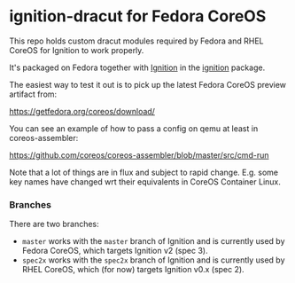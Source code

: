 # ignition-dracut for Fedora CoreOS

This repo holds custom dracut modules required by Fedora and
RHEL CoreOS for Ignition to work properly.

It's packaged on Fedora together with
[Ignition](https://github.com/coreos/ignition) in the
[ignition](https://src.fedoraproject.org/rpms/ignition)
package.

The easiest way to test it out is to pick up the latest
Fedora CoreOS preview artifact from:

https://getfedora.org/coreos/download/

You can see an example of how to pass a config
on qemu at least in coreos-assembler:

https://github.com/coreos/coreos-assembler/blob/master/src/cmd-run

Note that a lot of things are in flux and subject to rapid
change. E.g. some key names have changed wrt their
equivalents in CoreOS Container Linux.

### Branches

There are two branches:
- `master` works with the `master` branch of Ignition and is
  currently used by Fedora CoreOS, which targets Ignition v2
  (spec 3).
- `spec2x` works with the `spec2x` branch of Ignition and is
  currently used by RHEL CoreOS, which (for now) targets
  Ignition v0.x (spec 2).
